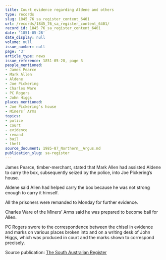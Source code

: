 ```yaml
---
title: Court evidence regarding Aldene and others
type: records
slug: 1845_76_sa_register_content_6401
url: /records/1845_76_sa_register_content_6401/
record_id: 1845_76_sa_register_content_6401
date: '1851-05-28'
date_display: null
volume: null
issue_number: null
page: '3'
article_type: news
issue_reference: 1851-05-28, page 3
people_mentioned:
- James Pearce
- Mark Allen
- Aldene
- Joe Pickering
- Charles Ware
- PC Rogers
- John Higgs
places_mentioned:
- Joe Pickering’s house
- Miners’ Arms
topics:
- police
- court
- evidence
- remand
- bail
- theft
source_document: 1985-87_Northern__Argus.md
publication_slug: sa-register
---
```


James Pearce, timber-merchant, stated that Mark Allen had assisted Aldene to carry the box, subsequently seized by the police, into Joe Pickering’s house.

Aldene said Allen had helped carry the box because he was not strong enough to carry it himself.

All the prisoners were remanded to Monday for further evidence.

Charles Ware of the Miners’ Arms said he was prepared to become bail for Allen.

PC Rogers swore to the correspondence between the chisel in evidence and marks on various places broken into and on a writing desk of John Higgs, which was produced in court and the marks shown to correspond precisely.

Source publication: [The South Australian Register](/publications/sa-register/)
